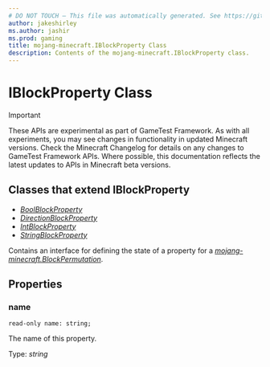 ```yaml
---
# DO NOT TOUCH — This file was automatically generated. See https://github.com/Mojang/MinecraftApiDocsGenerator to modify descriptions, examples, etc.
author: jakeshirley
ms.author: jashir
ms.prod: gaming
title: mojang-minecraft.IBlockProperty Class
description: Contents of the mojang-minecraft.IBlockProperty class.
---
```

# IBlockProperty Class
>[!IMPORTANT]
>These APIs are experimental as part of GameTest Framework. As with all experiments, you may see changes in functionality in updated Minecraft versions. Check the Minecraft Changelog for details on any changes to GameTest Framework APIs. Where possible, this documentation reflects the latest updates to APIs in Minecraft beta versions.

## Classes that extend IBlockProperty
- [*BoolBlockProperty*](BoolBlockProperty.md)
- [*DirectionBlockProperty*](DirectionBlockProperty.md)
- [*IntBlockProperty*](IntBlockProperty.md)
- [*StringBlockProperty*](StringBlockProperty.md)

Contains an interface for defining the state of a property for a [*mojang-minecraft.BlockPermutation*](../mojang-minecraft/BlockPermutation.md).

## Properties

### **name**
`read-only name: string;`

The name of this property.

Type: *string*
